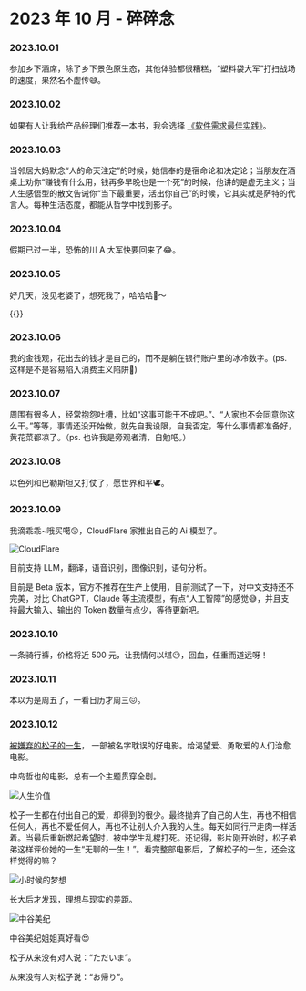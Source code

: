 # 2023 年 10 月 - 碎碎念


### 2023.10.01
参加乡下酒席，除了乡下景色原生态，其他体验都很糟糕，“塑料袋大军”打扫战场的速度，果然名不虚传😅。

### 2023.10.02
如果有人让我给产品经理们推荐一本书，我会选择 [《软件需求最佳实践》](https://book.douban.com/subject/3265691/)。

### 2023.10.03
当邻居大妈默念“人的命天注定”的时候，她信奉的是宿命论和决定论；当朋友在酒桌上劝你“赚钱有什么用，钱再多早晚也是一个死”的时候，他讲的是虚无主义；当人生感悟型的散文告诫你“当下最重要，活出你自己”的时候，它其实就是萨特的代言人。每种生活态度，都能从哲学中找到影子。

### 2023.10.04
假期已过一半，恐怖的川 A 大军快要回来了😂。

### 2023.10.05
好几天，没见老婆了，想死我了，哈哈哈🤣～

{{<bilibili BV1SN4y1f7bU>}}

### 2023.10.06
我的金钱观，花出去的钱才是自己的，而不是躺在银行账户里的冰冷数字。(ps. 这样是不是容易陷入消费主义陷阱🤔)

### 2023.10.07
周围有很多人，经常抱怨吐槽，比如“这事可能干不成吧。”、“人家也不会同意你这么干。”等等，事情还没开始做，就先自我设限，自我否定，等什么事情都准备好，黄花菜都凉了。（ps. 也许我是旁观者清，自勉吧。）

### 2023.10.08
以色列和巴勒斯坦又打仗了，愿世界和平🕊️。

### 2023.10.09
我滴乖乖~哦买噶😲，CloudFlare 家推出自己的 Ai 模型了。

![CloudFlare](https://image.ericzzz.com/2023/10/09/acecc48d-e457-4813-84a2-10e04d6d5883.png)

目前支持 LLM，翻译，语音识别，图像识别，语句分析。

目前是 Beta 版本，官方不推荐在生产上使用，目前测试了一下，对中文支持还不完美，对比 ChatGPT，Claude 等主流模型，有点“人工智障”的感觉😅，并且支持最大输入、输出的 Token 数量有点少，等待更新吧。

### 2023.10.10
一条骑行裤，价格将近 500 元，让我情何以堪😥，回血，任重而道远呀！

### 2023.10.11
本以为是周五了，一看日历才周三😖。

### 2023.10.12
[被嫌弃的松子的一生](https://movie.douban.com/subject/1787291/)， 一部被名字耽误的好电影。给渴望爱、勇敢爱的人们治愈电影。

中岛哲也的电影，总有一个主题贯穿全剧。

![人生价值](https://image.ericzzz.com/2023/10/13/1fcf0c85-3989-49ac-bea9-4730c234fab6.webp)

松子一生都在付出自己的爱，却得到的很少。最终抛弃了自己的人生，再也不相信任何人，再也不爱任何人，再也不让别人介入我的人生。每天如同行尸走肉一样活着。当最后重新燃起希望时，被中学生乱棍打死。还记得，影片刚开始时，松子弟弟这样评价她的一生“无聊的一生！”。看完整部电影后，了解松子的一生，还会这样觉得的嘛？

![小时候的梦想](https://image.ericzzz.com/2023/10/13/152f4782-dc09-448b-9e48-71448110b2fc.webp)

长大后才发现，理想与现实的差距。

![中谷美纪](https://image.ericzzz.com/2023/10/13/dd25d6d3-4f7e-4af9-8311-3592cfb0ad8e.webp)

中谷美纪姐姐真好看😍

松子从来没有对人说：“ただいま”。

从来没有人对松子说：“お帰り”。

